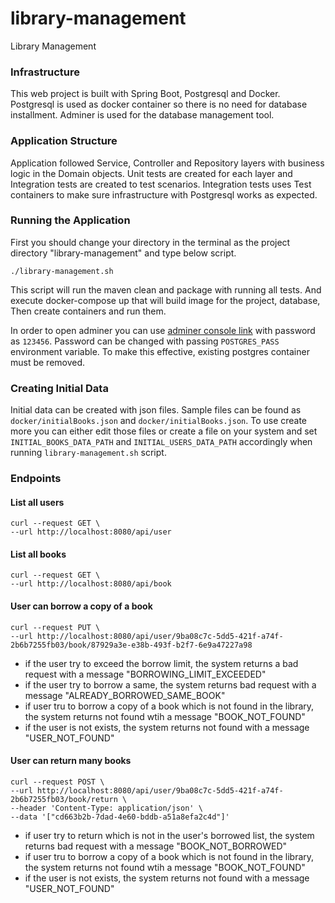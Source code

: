 # library-management
Library Management

### Infrastructure
This web project is built with Spring Boot, Postgresql and Docker. 
Postgresql is used as docker container so there is no need for database installment. 
Adminer is used for the database management tool.

### Application Structure
Application followed Service, Controller and Repository layers with business logic in the Domain objects.
Unit tests are created for each layer and Integration tests are created to test scenarios. 
Integration tests uses Test containers to make sure infrastructure with Postgresql works as expected.

### Running the Application

First you should change your directory in the terminal as the project directory "library-management" and type below script.
```
./library-management.sh
```
This script will run the maven clean and package with running all tests. And execute docker-compose up that will build image for the project, database, Then create containers and run them.

In order to open adminer you can use [adminer console link](http://localhost:9090/?pgsql=postgres_db&username=postgres&db=postgres&ns=library_management) with password as `123456`.
Password can be changed with passing `POSTGRES_PASS` environment variable. To make this effective, existing postgres container must be removed.

### Creating Initial Data
Initial data can be created with json files. 
Sample files can be found as `docker/initialBooks.json` and `docker/initialBooks.json`. 
To use create more you can either edit those files or create a file on your system and set `INITIAL_BOOKS_DATA_PATH` and `INITIAL_USERS_DATA_PATH` accordingly when running `library-management.sh` script.

### Endpoints

#### List all users
```
curl --request GET \
--url http://localhost:8080/api/user
```

#### List all books
```
curl --request GET \
--url http://localhost:8080/api/book
```

#### User can borrow a copy of a book
```
curl --request PUT \
--url http://localhost:8080/api/user/9ba08c7c-5dd5-421f-a74f-2b6b7255fb03/book/87929a3e-e38b-493f-b2f7-6e9a47227a98
```

* if the user try to exceed the borrow limit, the system returns a bad request with a message "BORROWING_LIMIT_EXCEEDED"
* if the user try to borrow a same, the system returns bad request with a message "ALREADY_BORROWED_SAME_BOOK"
* if user tru to borrow a copy of a book which is not found in the library, the system returns not found wtih a message "BOOK_NOT_FOUND"
* if the user is not exists, the system returns not found with a message "USER_NOT_FOUND"

#### User can return many books
```
curl --request POST \
--url http://localhost:8080/api/user/9ba08c7c-5dd5-421f-a74f-2b6b7255fb03/book/return \
--header 'Content-Type: application/json' \
--data '["cd663b2b-7dad-4e60-bddb-a51a8efa2c4d"]'
```

* if user try to return which is not in the user's borrowed list, the system returns bad request with a message "BOOK_NOT_BORROWED"
* if user tru to borrow a copy of a book which is not found in the library, the system returns not found wtih a message "BOOK_NOT_FOUND"
* if the user is not exists, the system returns not found with a message "USER_NOT_FOUND" 